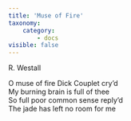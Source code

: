 ```yaml
---
title: 'Muse of Fire'
taxonomy:
    category:
        - docs
visible: false
---
```


<div class="author">R. Westall</div>

O muse of fire Dick Couplet cry’d  
My burning brain is full of thee  
So full poor common sense reply’d  
The jade has left no room for me
